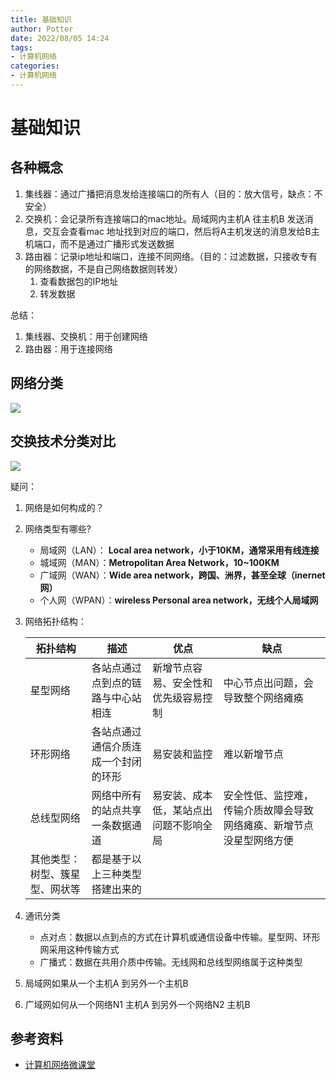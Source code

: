 ```yaml
---
title: 基础知识
author: Potter
date: 2022/08/05 14:24
tags: 
- 计算机网络
categories: 
- 计算机网络
---
```


# 基础知识

## 各种概念

1. 集线器：通过广播把消息发给连接端口的所有人（目的：放大信号，缺点：不安全）
2. 交换机：会记录所有连接端口的mac地址。局域网内主机A 往主机B 发送消息，交互会查看mac 地址找到对应的端口，然后将A主机发送的消息发给B主机端口，而不是通过广播形式发送数据
3. 路由器：记录ip地址和端口，连接不同网络。（目的：过滤数据，只接收专有的网络数据，不是自己网络数据则转发）
    1. 查看数据包的IP地址
    2. 转发数据

总结：

1. 集线器、交换机：用于创建网络
2. 路由器：用于连接网络

## 网络分类

![](https://cdn.jsdelivr.net/gh/yxw007/BlogPicBed@master/img/20230312221425.png)

## 交换技术分类对比

![](https://cdn.jsdelivr.net/gh/yxw007/BlogPicBed@master/img/20230312221511.png)

疑问：

1. 网络是如何构成的？
2. 网络类型有哪些?
    - 局域网（LAN）： **Local area network，小于10KM，通常采用有线连接**
    - 城域网（MAN）：**Metropolitan Area Network，10~100KM**
    - 广域网（WAN）：**Wide area network，跨国、洲界，甚至全球（inernet网）**
    - 个人网（WPAN）：**wireless Personal area network，无线个人局域网**
3. 网络拓扑结构：
    
    
    | 拓扑结构                       | 描述                                 | 优点                                   | 缺点                                                                 |
    | ------------------------------ | ------------------------------------ | -------------------------------------- | -------------------------------------------------------------------- |
    | 星型网络                       | 各站点通过点到点的链路与中心站相连   | 新增节点容易、安全性和优先级容易控制   | 中心节点出问题，会导致整个网络瘫痪                                   |
    | 环形网络                       | 各站点通过通信介质连成一个封闭的环形 | 易安装和监控                           | 难以新增节点                                                         |
    | 总线型网络                     | 网络中所有的站点共享一条数据通道     | 易安装、成本低，某站点出问题不影响全局 | 安全性低、监控难，传输介质故障会导致网络瘫痪、新增节点没星型网络方便 |
    | 其他类型：树型、簇星型、网状等 | 都是基于以上三种类型搭建出来的       |                                        |                                                                      |
4. 通讯分类
    - 点对点：数据以点到点的方式在计算机或通信设备中传输。星型网、环形网采用这种传输方式
    - 广播式：数据在共用介质中传输。无线网和总线型网络属于这种类型
5. 局域网如果从一个主机A 到另外一个主机B
6. 广域网如何从一个网络N1 主机A 到另外一个网络N2 主机B

## 参考资料

- [计算机网络微课堂](https://www.bilibili.com/video/BV1c4411d7jb?p=5&totalPage=73)
